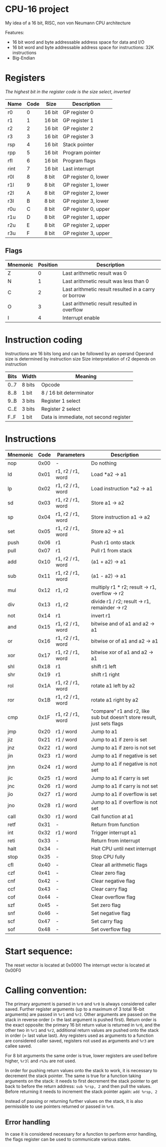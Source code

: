 # CPU-16 project

My idea of a 16 bit, RISC, non von Neumann CPU architecture

Features:
- 16 bit word and byte addressable address space for data and I/O
- 16 bit word and byte addressable address space for instructions: 32K instructions
- Big-Endian

# Registers

*The highest bit in the register code is the size select, inverted*

| Name  | Code  | Size          | Description
|-      |-      |-              |-
| r0    | 0     | 16 bit        | GP register 0
| r1    | 1     | 16 bit        | GP register 1
| r2    | 2     | 16 bit        | GP register 2
| r3    | 3     | 16 bit        | GP register 3
| rsp   | 4     | 16 bit        | Stack pointer
| rpp   | 5     | 16 bit        | Program pointer
| rfl   | 6     | 16 bit        | Program flags
| rint  | 7     | 16 bit        | Last interrupt
| r0l   | 8     | 8 bit         | GP register 0, lower
| r1l   | 9     | 8 bit         | GP register 1, lower
| r2l   | A     | 8 bit         | GP register 2, lower
| r3l   | B     | 8 bit         | GP register 3, lower
| r0u   | C     | 8 bit         | GP register 0, upper
| r1u   | D     | 8 bit         | GP register 1, upper
| r2u   | E     | 8 bit         | GP register 2, upper
| r3u   | F     | 8 bit         | GP register 3, upper

## Flags

| Mnemonic  | Position  | Description
|-          |-          |-
| Z         | 0         | Last arithmetic result was 0
| N         | 1         | Last arithmetic result was less than 0
| C         | 2         | Last arithmetic result resulted in a carry or borrow
| O         | 3         | Last arithmetic result resulted in overflow
| I         | 4         | Interrupt enable

# Instruction coding

Instructions are 16 bits long and can be followed by an operand
Operand size is determined by instruction size
Size interpretation of r2 depends on instruction

| Bits          | Width         | Meaning
|-              |-              |-
| 0..7          | 8 bits        | Opcode
| 8..8          | 1 bit         | 8 / 16 bit determinator
| 9..B          | 3 bits        | Register 1 select
| C..E          | 3 bits        | Register 2 select
| F..F          | 1 bit         | Data is immediate, not second register

# Instructions

| Mnemonic      | Code      | Parameters            | Description
|-              |-          |-                      |-
| nop           | 0x00      | -                     | Do nothing
| ld            | 0x01      | r1, r2 / r1, word     | Load *a2 -> a1
| lp            | 0x02      | r1, r2 / r1, word     | Load instruction *a2 -> a1
| sd            | 0x03      | r1, r2 / r1, word     | Store a1 -> a2
| sp            | 0x04      | r1, r2 / r1, word     | Store instruction a1 -> a2
| set           | 0x05      | r1, r2 / r1, word     | Store a2 -> a1
| push          | 0x06      | r1                    | Push r1 onto stack
| pull          | 0x07      | r1                    | Pull r1 from stack
| add           | 0x10      | r1, r2 / r1, word     | (a1 + a2) -> a1
| sub           | 0x11      | r1, r2 / r1, word     | (a1 - a2) -> a1
| mul           | 0x12      | r1, r2                | multiply r1 * r2; result -> r1, overflow -> r2
| div           | 0x13      | r1, r2                | divide r1 / r2; result -> r1, remainder -> r2
| not           | 0x14      | r1                    | invert r1
| and           | 0x15      | r1, r2 / r1, word     | bitwise and of a1 and a2 -> a1
| or            | 0x16      | r1, r2 / r1, word     | bitwise or of a1 and a2 -> a1
| xor           | 0x17      | r1, r2 / r1, word     | bitwise xor of a1 and a2 -> a1
| shl           | 0x18      | r1                    | shift r1 left
| shr           | 0x19      | r1                    | shift r1 right
| rol           | 0x1A      | r1, r2 / r1, word     | rotate a1 left by a2
| ror           | 0x1B      | r1, r2 / r1, word     | rotate a1 right by a2
| cmp           | 0x1F      | r1, r2 / r1, word     | "compare" r1 and r2, like sub but doesn't store result, just sets flags
| jmp           | 0x20      | r1 / word             | Jump to a1
| jiz           | 0x21      | r1 / word             | Jump to a1 if zero is set
| jnz           | 0x22      | r1 / word             | Jump to a1 if zero is not set
| jin           | 0x23      | r1 / word             | Jump to a1 if negative is set
| jnn           | 0x24      | r1 / word             | Jump to a1 if negative is not set
| jic           | 0x25      | r1 / word             | Jump to a1 if carry is set
| jnc           | 0x26      | r1 / word             | Jump to a1 if carry is not set
| jio           | 0x27      | r1 / word             | Jump to a1 if overflow is set
| jno           | 0x28      | r1 / word             | Jump to a1 if overflow is not set
| call          | 0x30      | r1 / word             | Call function at a1
| retf          | 0x31      | -                     | Return from function
| int           | 0x32      | r1 / word             | Trigger interrupt a1
| reti          | 0x33      | -                     | Return from interrupt
| halt          | 0x34      | -                     | Halt CPU until next interrupt
| stop          | 0x35      | -                     | Stop CPU fully
| cfl           | 0x40      | -                     | Clear all arithmetic flags
| czf           | 0x41      | -                     | Clear zero flag
| cnf           | 0x42      | -                     | Clear negative flag
| ccf           | 0x43      | -                     | Clear carry flag
| cof           | 0x44      | -                     | Clear overflow flag
| szf           | 0x45      | -                     | Set zero flag
| snf           | 0x46      | -                     | Set negative flag
| scf           | 0x47      | -                     | Set carry flag
| sof           | 0x48      | -                     | Set overflow flag

# Start sequence:

The reset vector is located at 0x0000
The interrupt vector is located at 0x00F0

# Calling convention:

The primary argument is parsed in `%r0` and `%r0` is always considered caller saved.
Further register arguments (up to a maximum of 3 total 16-bit arguments) are passed in `%r1` and `%r2`.
Other arguments are passed on the stack in reverse order (= the last argument is pushed first).
Return order is the exact opposite: the primary 16 bit return value is returned in `%r0`,
and the other two in `%r1` and `%r2`, additional return values are pushed onto the stack in order (= last value last).
Any registers used as arguments to a function are considered caller saved,
registers not used as arguments and `%r3` are callee saved.

For 8 bit arguments the same order is true, lower registers are used before higher, `%r3l` and `r%3u` are not used.

In order for pushing return values onto the stack to work, it is necessary to decrement the stack pointer.
The same is true for a function taking arguments on the stack: it needs to first decrement the stack pointer to get back
to before the return address: `sub %rsp, 2` and then pull the values. Before returning it needs to increment the stack
pointer again: `add %rsp, 2`

Instead of passing or returning further values on the stack, it is also permissible to use pointers returned or passed
in `%r0`.


## Error handling

In case it is considered necessary for a function to perform error handling, the flags register can be used to communicate
various states.
